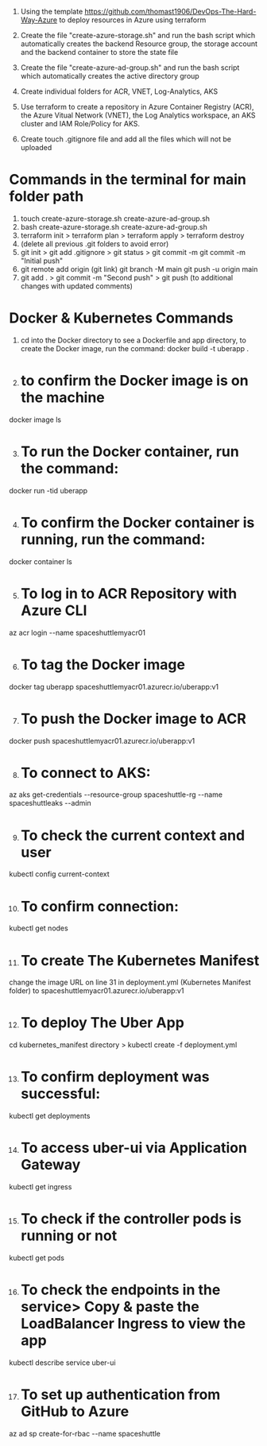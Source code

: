 1. Using the template https://github.com/thomast1906/DevOps-The-Hard-Way-Azure to deploy resources in Azure using terraform

2. Create the file "create-azure-storage.sh" and run the bash script which automatically creates the backend Resource group, the storage account and the backend container to store the state file

3. Create the file "create-azure-ad-group.sh" and run the bash script which automatically creates the active directory group 

4. Create individual folders for ACR, VNET, Log-Analytics, AKS

5. Use terraform to create a repository in Azure Container Registry (ACR), the Azure Vitual Network (VNET), the Log Analytics workspace, an AKS cluster and IAM Role/Policy for AKS.

6. Create touch .gitignore file and add all the files which will not be uploaded




# Commands in the terminal for main folder path
1. touch create-azure-storage.sh create-azure-ad-group.sh
2. bash create-azure-storage.sh create-azure-ad-group.sh
3. terraform init > terraform plan > terraform apply > terraform destroy
4. (delete all previous .git folders to avoid error)
5. git init > git add .gitignore > git status > git commit -m git commit -m "Initial push"
6.  git remote add origin (git link) 
    git branch -M main 
    git push -u origin main
7. git add . > git commit -m "Second push" > git push (to additional changes with updated comments) 

# Docker & Kubernetes Commands
1. cd into the Docker directory to see a Dockerfile and app directory, to create the Docker image, run the command:
docker build -t uberapp .

2. # to confirm the Docker image is on the machine
docker image ls

3. # To run the Docker container, run the command: 
docker run -tid uberapp

4. # To confirm the Docker container is running, run the command: 
docker container ls

5. # To log in to ACR Repository with Azure CLI 
az acr login --name spaceshuttlemyacr01

6. # To tag the Docker image
docker tag uberapp spaceshuttlemyacr01.azurecr.io/uberapp:v1

7. # To push the Docker image to ACR
docker push spaceshuttlemyacr01.azurecr.io/uberapp:v1

8. # To connect to AKS: 
az aks get-credentials --resource-group spaceshuttle-rg --name spaceshuttleaks --admin

9. # To check the current context and user
kubectl config current-context

10. # To confirm connection: 
kubectl get nodes

11. # To create The Kubernetes Manifest
change the image URL on line 31 in deployment.yml (Kubernetes Manifest folder) to spaceshuttlemyacr01.azurecr.io/uberapp:v1

12. # To deploy The Uber App
cd kubernetes_manifest directory > kubectl create -f deployment.yml

13. # To confirm deployment was successful: 
kubectl get deployments

14. # To access uber-ui via Application Gateway 
kubectl get ingress

15. # To check if the controller pods is running or not
kubectl get pods

16. # To check the endpoints in the service> Copy & paste the LoadBalancer Ingress to view the app
kubectl describe service uber-ui  

17. # To set up authentication from GitHub to Azure
az ad sp create-for-rbac --name spaceshuttle
